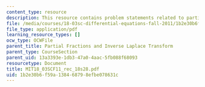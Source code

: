 ```yaml
---
content_type: resource
description: This resource contains problem statements related to partial fractions.
file: /media/courses/18-03sc-differential-equations-fall-2011/1b2e30b6f59a138468798efbe078631c_MIT18_03SCF11_rec_18s28.pdf
file_type: application/pdf
learning_resource_types: []
ocw_type: OCWFile
parent_title: Partial Fractions and Inverse Laplace Transform
parent_type: CourseSection
parent_uid: 13a3393e-1db3-47a0-4aac-5fb088f68093
resourcetype: Document
title: MIT18_03SCF11_rec_18s28.pdf
uid: 1b2e30b6-f59a-1384-6879-8efbe078631c
---
```

